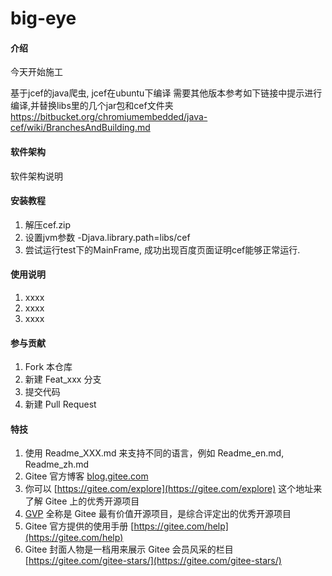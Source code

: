 # big-eye

#### 介绍
今天开始施工

基于jcef的java爬虫, jcef在ubuntu下编译
需要其他版本参考如下链接中提示进行编译,并替换libs里的几个jar包和cef文件夹
https://bitbucket.org/chromiumembedded/java-cef/wiki/BranchesAndBuilding.md

#### 软件架构
软件架构说明


#### 安装教程

1.  解压cef.zip
2.  设置jvm参数 -Djava.library.path=libs/cef
3.  尝试运行test下的MainFrame, 成功出现百度页面证明cef能够正常运行.

#### 使用说明

1.  xxxx
2.  xxxx
3.  xxxx

#### 参与贡献

1.  Fork 本仓库
2.  新建 Feat_xxx 分支
3.  提交代码
4.  新建 Pull Request


#### 特技

1.  使用 Readme\_XXX.md 来支持不同的语言，例如 Readme\_en.md, Readme\_zh.md
2.  Gitee 官方博客 [blog.gitee.com](https://blog.gitee.com)
3.  你可以 [https://gitee.com/explore](https://gitee.com/explore) 这个地址来了解 Gitee 上的优秀开源项目
4.  [GVP](https://gitee.com/gvp) 全称是 Gitee 最有价值开源项目，是综合评定出的优秀开源项目
5.  Gitee 官方提供的使用手册 [https://gitee.com/help](https://gitee.com/help)
6.  Gitee 封面人物是一档用来展示 Gitee 会员风采的栏目 [https://gitee.com/gitee-stars/](https://gitee.com/gitee-stars/)

